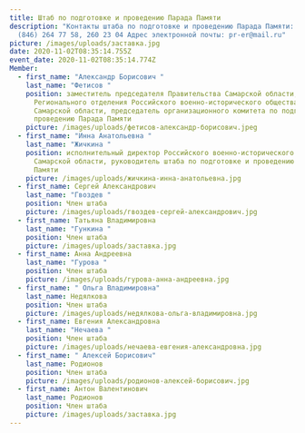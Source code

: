 ```yaml
---
title: Штаб по подготовке и проведению Парада Памяти
description: "Контакты штаба по подготовке и проведению Парада Памяти: Телефон
  (846) 264 77 58, 260 23 04 Адрес электронной почты: pr-er@mail.ru"
picture: /images/uploads/заставка.jpg
date: 2020-11-02T08:35:14.755Z
event_date: 2020-11-02T08:35:14.774Z
Member:
  - first_name: "Александр Борисович "
    last_name: "Фетисов "
    position: заместитель председателя Правительства Самарской области, председатель
      Регионального отделения Российского военно-исторического общества в
      Самарской области, председатель организационного комитета по подготовке и
      проведению Парада Памяти
    picture: /images/uploads/фетисов-александр-борисович.jpeg
  - first_name: "Инна Анатольевна "
    last_name: "Жичкина "
    position: исполнительный директор Российского военно-исторического общества в
      Самарской области, руководитель штаба по подготовке и проведению Парада
      Памяти
    picture: /images/uploads/жичкина-инна-анатольевна.jpg
  - first_name: Сергей Александрович
    last_name: "Гвоздев "
    position: Член штаба
    picture: /images/uploads/гвоздев-сергей-александрович.jpg
  - first_name: Татьяна Владимировна
    last_name: "Гункина "
    position: Член штаба
    picture: /images/uploads/заставка.jpg
  - first_name: Анна Андреевна
    last_name: "Гурова "
    position: Член штаба
    picture: /images/uploads/гурова-анна-андреевна.jpg
  - first_name: " Ольга Владимировна"
    last_name: Недялкова
    position: Член штаба
    picture: /images/uploads/недялкова-ольга-владимировна.jpg
  - first_name: Евгения Александровна
    last_name: "Нечаева "
    position: Член штаба
    picture: /images/uploads/нечаева-евгения-александровна.jpg
  - first_name: " Алексей Борисович"
    last_name: Родионов
    position: Член штаба
    picture: /images/uploads/родионов-алексей-борисович.jpg
  - first_name: Антон Валентинович
    last_name: Родионов
    position: Член штаба
    picture: /images/uploads/заставка.jpg
---
```

